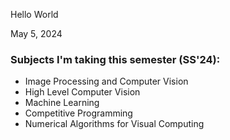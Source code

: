 Hello World

May 5, 2024
### Subjects I'm taking this semester (SS'24):
- Image Processing and Computer Vision
- High Level Computer Vision
- Machine Learning
- Competitive Programming
- Numerical Algorithms for Visual Computing
